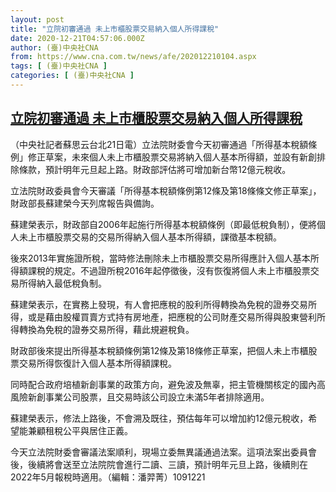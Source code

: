 ```yaml
---
layout: post
title: "立院初審通過 未上市櫃股票交易納入個人所得課稅"
date: 2020-12-21T04:57:06.000Z
author: (臺)中央社CNA
from: https://www.cna.com.tw/news/afe/202012210104.aspx
tags: [ (臺)中央社CNA ]
categories: [ (臺)中央社CNA ]
---
```

<!--1608526626000-->
[立院初審通過 未上市櫃股票交易納入個人所得課稅](https://www.cna.com.tw/news/afe/202012210104.aspx)
------

<div>
<div></div><div class="paragraph"><p>（中央社記者蘇思云台北21日電）立法院財委會今天初審通過「所得基本稅額條例」修正草案，未來個人未上市櫃股票交易將納入個人基本所得額，並設有新創排除條款，預計明年元旦起上路。財政部評估將可增加新台幣12億元稅收。</p><p>立法院財政委員會今天審議「所得基本稅額條例第12條及第18條條文修正草案」，財政部長蘇建榮今天列席報告與備詢。</p><p>蘇建榮表示，財政部自2006年起施行所得基本稅額條例（即最低稅負制），便將個人未上市櫃股票交易的交易所得納入個人基本所得額，課徵基本稅額。</p><p>後來2013年實施證所稅，當時修法刪除未上市櫃股票交易所得應計入個人基本所得額課稅的規定。不過證所稅2016年起停徵後，沒有恢復將個人未上市櫃股票交易所得納入最低稅負制。</p><p>蘇建榮表示，在實務上發現，有人會把應稅的股利所得轉換為免稅的證券交易所得，或是藉由股權買賣方式持有房地產，把應稅的公司財產交易所得與股東營利所得轉換為免稅的證券交易所得，藉此規避稅負。</p><p>財政部後來提出所得基本稅額條例第12條及第18條修正草案，把個人未上市櫃股票交易所得恢復計入個人基本所得額課稅。</p><p>同時配合政府培植新創事業的政策方向，避免波及無辜，把主管機關核定的國內高風險新創事業公司股票，且交易時該公司設立未滿5年者排除適用。</p><p>蘇建榮表示，修法上路後，不會溯及既往，預估每年可以增加約12億元稅收，希望能兼顧租稅公平與居住正義。</p><p>今天立法院財委會審議法案順利，現場立委無異議通過法案。這項法案出委員會後，後續將會送至立法院院會進行二讀、三讀，預計明年元旦上路，後續則在2022年5月報稅時適用。（編輯：潘羿菁）1091221</p></div>
</div>
